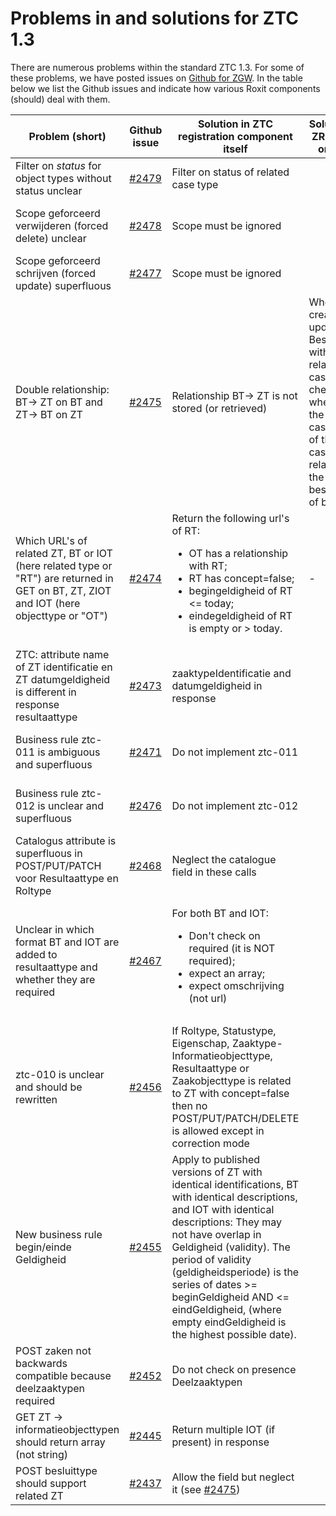 # Problems in and solutions for ZTC 1.3

There are numerous problems within the standard ZTC 1.3.
For some of these problems, we have posted issues on [Github for ZGW](https://github.com/VNG-Realisatie/gemma-zaken/issues).
In the table below we list the Github issues and indicate how various Roxit components (should) deal with them. 

| Problem (short) | Github issue | Solution in ZTC registration component itself   | Solution in ZRC, BRC or DRC                  | Solution in ZTC config app (PMA process, casetype management)     | Solution in client app      |
|-----------------|--------------|-------------------------------------------------|----------------------------------------------|-------------------------------------------------------------------|-----------------------------|
| Filter on _status_ for object types without status unclear| [#2479](https://github.com/VNG-Realisatie/gemma-zaken/issues/2479) | Filter on status of related case type |  |  | |
| Scope geforceerd verwijderen (forced delete) unclear| [#2478](https://github.com/VNG-Realisatie/gemma-zaken/issues/2478) | Scope must be ignored |  | Do not give the possibility to delete pubished types (in stead give the casetype an end date) | |
| Scope geforceerd schrijven (forced update) superfluous| [#2477](https://github.com/VNG-Realisatie/gemma-zaken/issues/2477) | Scope must be ignored |  | Give a warning when correcting | |
| Double relationship: BT-> ZT on BT and ZT-> BT on ZT | [#2475](https://github.com/VNG-Realisatie/gemma-zaken/issues/2475) | Relationship BT-> ZT is not stored (or retrieved) | When creating or updating a Besluit with a related case, check whether the casetype of the case is related to the besluittype of besluit | Only allow config on ZT->BT. Do not give the possibility BT-> ZT | Retrieve possible BT's by a GET on ZT. The get on BT will not return ZT's |
| Which URL's of related ZT, BT or IOT (here related type or "RT") are returned in GET on BT, ZT, ZIOT and IOT (here objecttype or "OT") | [#2474](https://github.com/VNG-Realisatie/gemma-zaken/issues/2474) | Return the following url's of RT: <ul><li>OT has a relationship with RT;</li><li>RT has concept=false;</li><li>begingeldigheid of RT <= today;</li><li>eindegeldigheid of RT is empty or > today.</li></ul> | - | If the name (= description, identification) of RT also is available in the response - show that. Otherwise do a GET on the RT and show its name. | - |
| ZTC: attribute name of ZT identificatie en ZT datumgeldigheid is different in response resultaattype | [#2473](https://github.com/VNG-Realisatie/gemma-zaken/issues/2473) | zaaktypeIdentificatie and datumgeldigheid in response | | use zaaktypeIdentificatie and datumgeldigheid from response |  |
| Business rule ztc-011 is ambiguous and superfluous | [#2471](https://github.com/VNG-Realisatie/gemma-zaken/issues/2471) | Do not implement ztc-011 | | Do not implement ztc-011. Do use ztc-010 (with adjustments - see below) and ztc-009 |  |
| Business rule ztc-012 is unclear and superfluous | [#2476](https://github.com/VNG-Realisatie/gemma-zaken/issues/2476) | Do not implement ztc-012 | | Do not implement ztc-012. Do use ztc-010 (with adjustments - see below) and ztc-009 |  |
| Catalogus attribute is superfluous in POST/PUT/PATCH voor Resultaattype en Roltype | [#2468](https://github.com/VNG-Realisatie/gemma-zaken/issues/2468) | Neglect the catalogue field in these calls | | Don't implement a possibility to add a catalogue to Resultaattype en Roltype |  |
| Unclear in which format BT and IOT are added to resultaattype and whether they are required | [#2467](https://github.com/VNG-Realisatie/gemma-zaken/issues/2467) | For both BT and IOT: <ul><li>Don't check on required (it is NOT required);</li><li>expect an array;</li><li>expect omschrijving (not url)</li></ul> | | For both BT and IOT: <ul><li>Don't check on required (it is NOT required);</li><li>support multiple (array);</li><li>show omschrijving (not url)</li></ul> |  |
| ztc-010 is unclear and should be rewritten | [#2456](https://github.com/VNG-Realisatie/gemma-zaken/issues/2456) | If Roltype, Statustype, Eigenschap, Zaaktype-Informatieobjecttype, Resultaattype or Zaakobjecttype is related to ZT with concept=false then no POST/PUT/PATCH/DELETE is allowed except in correction mode | | If Roltype, Statustype, Eigenschap, Zaaktype-Informatieobjecttype, Resultaattype or Zaakobjecttype is related to ZT with concept=false then no POST/PUT/PATCH/DELETE is allowed except in correction mode |  |
| New business rule begin/einde Geldigheid | [#2455](https://github.com/VNG-Realisatie/gemma-zaken/issues/2455) | Apply to published versions of ZT with identical identifications, BT with identical descriptions, and IOT with identical descriptions: They may not have overlap in Geldigheid (validity). The period of validity (geldigheidsperiode) is the series of dates >= beginGeldigheid AND <= eindGeldigheid, (where empty eindGeldigheid is the highest possible date). | | Apply to published versions of ZT with identical identifications, BT with identical descriptions, and IOT with identical descriptions: They may not have overlap in Geldigheid (validity). The period of validity (geldigheidsperiode) is the series of dates >= beginGeldigheid AND <= eindGeldigheid, (where empty eindGeldigheid is the highest possible date). |  |
| POST zaken not backwards compatible because deelzaaktypen required | [#2452](https://github.com/VNG-Realisatie/gemma-zaken/issues/2452) | Do not check on presence Deelzaaktypen | | Do not require deelzaaktypen |  |
| GET ZT -> informatieobjecttypen should return array (not string) | [#2445](https://github.com/VNG-Realisatie/gemma-zaken/issues/2445) | Return multiple IOT (if present) in response | | Support multiple IOT in response | Support multiple IOT in response |
| POST besluittype should support related ZT | [#2437](https://github.com/VNG-Realisatie/gemma-zaken/issues/2437) | Allow the field but neglect it (see [#2475](https://github.com/VNG-Realisatie/gemma-zaken/issues/2475)) | | Do not support this attribute (see [#2475](https://github.com/VNG-Realisatie/gemma-zaken/issues/2475)) |  |
